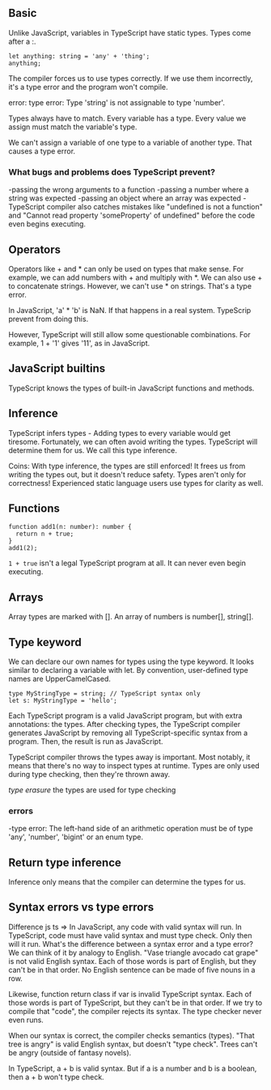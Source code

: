 ## Basic
Unlike JavaScript, variables in TypeScript have static types. Types come after a :.


```
let anything: string = 'any' + 'thing';
anything;
```
The compiler forces us to use types correctly. If we use them incorrectly, it's a type error and the program won't compile.


error: type error: Type 'string' is not assignable to type 'number'.

Types always have to match. Every variable has a type. Every value we assign must match the variable's type.

We can't assign a variable of one type to a variable of another type. That causes a type error.

### What bugs and problems does TypeScript prevent?

-passing the wrong arguments to a function
-passing a number where a string was expected
-passing an object where an array was expected
-TypeScript compiler also catches mistakes like "undefined is not a function" and "Cannot read property 'someProperty' of undefined" before the code even begins executing.

## Operators

Operators like + and * can only be used on types that make sense. For example, we can add numbers with + and multiply with *.
We can also use + to concatenate strings. However, we can't use * on strings. That's a type error.

In JavaScript, 'a' * 'b' is NaN. If that happens in a real system. TypeScrip prevent from doing this.

However, TypeScript will still allow some questionable combinations. For example, 1 + '1' gives '11', as in JavaScript.

## JavaScript builtins
TypeScript knows the types of built-in JavaScript functions and methods.

## Inference
TypeScript infers types - Adding types to every variable would get tiresome. Fortunately, we can often avoid writing the types. TypeScript will determine them for us. We call this type inference.

Coins: With type inference, the types are still enforced! It frees us from writing the types out, but it doesn't reduce safety.
Types aren't only for correctness! Experienced static language users use types for clarity as well.

## Functions
```
function add1(n: number): number {
  return n + true;
}
add1(2);
```

`1 + true` isn't a legal TypeScript program at all. It can never even begin executing.

## Arrays
Array types are marked with []. An array of numbers is number[], string[].

## Type keyword
We can declare our own names for types using the type keyword. It looks similar to declaring a variable with let. By convention, user-defined type names are UpperCamelCased.

```
type MyStringType = string; // TypeScript syntax only
let s: MyStringType = 'hello';
```
Each TypeScript program is a valid JavaScript program, but with extra annotations: the types. After checking types, the TypeScript compiler generates JavaScript by removing all TypeScript-specific syntax from a program. Then, the result is run as JavaScript.

TypeScript compiler throws the types away is important. Most notably, it means that there's no way to inspect types at runtime. Types are only used during type checking, then they're thrown away.

*type erasure* the types are used for type checking

### errors
-type error: The left-hand side of an arithmetic operation must be of type 'any', 'number', 'bigint' or an enum type.


## Return type inference
Inference only means that the compiler can determine the types for us.

## Syntax errors vs type errors

Difference js ts => In JavaScript, any code with valid syntax will run. In TypeScript, code must have valid syntax and must type check. Only then will it run.
What's the difference between a syntax error and a type error? We can think of it by analogy to English. "Vase triangle avocado cat grape" is not valid English syntax. Each of those words is part of English, but they can't be in that order. No English sentence can be made of five nouns in a row.

Likewise, function return class if var is invalid TypeScript syntax. Each of those words is part of TypeScript, but they can't be in that order. If we try to compile that "code", the compiler rejects its syntax. The type checker never even runs.

When our syntax is correct, the compiler checks semantics (types). "That tree is angry" is valid English syntax, but doesn't "type check". Trees can't be angry (outside of fantasy novels).

In TypeScript, a + b is valid syntax. But if a is a number and b is a boolean, then a + b won't type check.

